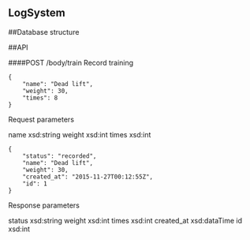 ## LogSystem
##Database structure



##API

####POST	/body/train	Record training
```
{
	"name": "Dead lift",
	"weight": 30,
	"times": 8
}
```
Request parameters

name	xsd:string
weight	xsd:int
times	xsd:int
```
{
	"status": "recorded",
	"name": "Dead lift",
	"weight": 30,
	"created_at": "2015-11-27T00:12:55Z",
	"id": 1
}
```
Response parameters

status	xsd:string
weight	xsd:int
times	xsd:int
created_at	xsd:dataTime
id	xsd:int	
